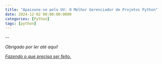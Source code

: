 ```yaml
---
title: "Apaixone-se pelo UV: O Melhor Gerenciador de Projetos Python"
date: 2024-12-02 00:00:00:0000
categories: [Python]
tags: [python]
---
```














--

*Obrigado por ler até aqui!*

[*Fazendo o que precisa ser feito.*](https://linktr.ee/lorenzo_uriel)
